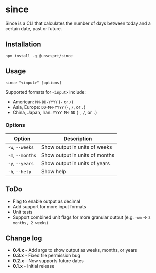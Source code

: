 # since
Since is a CLI that calculates the number of days between today and a certain date,
 past or future.

## Installation
```
npm install -g @unscsprt/since
```

## Usage
```
since "<input>" [options]
```

Supported formats for `<input>` include:

- American: `MM-DD-YYYY` (`-` or `/`)
- Asia, Europe: `DD-MM-YYYY` (`-`, `/`, or `.`)
- China, Japan, Iran: `YYYY-MM-DD` (`-`, `/`, or `.`)

### Options

| Option  | Description |
|---------|-------------|
| `-w`, `--weeks` | Show output in units of weeks |
| `-m`, `--months` | Show output in units of months |
| `-y`, `--years` | Show output in units of years |
| `-h`, `--help` | Show help |

## ToDo
- Flag to enable output as decimal
- Add support for more input formats
- Unit tests
- Support combined unit flags for more granular output (e.g. `-wm` => `3 months, 2 weeks`)

## Change log
- **0.4.x** - Add args to show output as weeks, months, or years
- **0.3.x** - Fixed file permission bug
- **0.2.x** - Now supports future dates
- **0.1.x** - Initial release
